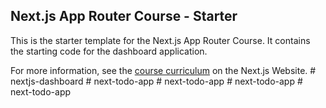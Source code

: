 ## Next.js App Router Course - Starter

This is the starter template for the Next.js App Router Course. It contains the starting code for the dashboard application.

For more information, see the [course curriculum](https://nextjs.org/learn) on the Next.js Website.
#   n e x t j s - d a s h b o a r d  
 #   n e x t - t o d o - a p p  
 #   n e x t - t o d o - a p p  
 #   n e x t - t o d o - a p p  
 #   n e x t - t o d o - a p p  
 